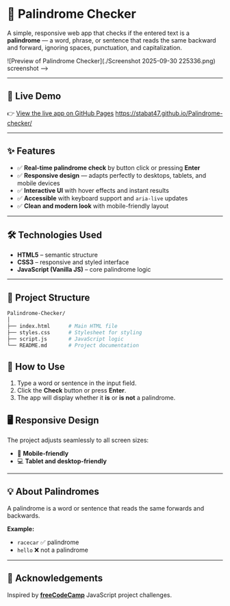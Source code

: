 # 📝 Palindrome Checker

A simple, responsive web app that checks if the entered text is a **palindrome** — a word, phrase, or sentence that reads the same backward and forward, ignoring spaces, punctuation, and capitalization.

![Preview of Palindrome Checker](./Screenshot 2025-09-30 225336.png) screenshot -->

---

## 🚀 Live Demo
👉 [View the live app on GitHub Pages](#) https://stabat47.github.io/Palindrome-checker/

---

## ✨ Features
- ✅ **Real-time palindrome check** by button click or pressing **Enter**  
- ✅ **Responsive design** — adapts perfectly to desktops, tablets, and mobile devices  
- ✅ **Interactive UI** with hover effects and instant results  
- ✅ **Accessible** with keyboard support and `aria-live` updates  
- ✅ **Clean and modern look** with mobile-friendly layout  

---

## 🛠️ Technologies Used
- **HTML5** – semantic structure  
- **CSS3** – responsive and styled interface  
- **JavaScript (Vanilla JS)** – core palindrome logic  

---

## 📂 Project Structure
```bash
Palindrome-Checker/
│
├── index.html      # Main HTML file
├── styles.css      # Stylesheet for styling
├── script.js       # JavaScript logic
└── README.md       # Project documentation

```

## 📖 How to Use
1. Type a word or sentence in the input field.
2. Click the **Check** button or press **Enter**.
3. The app will display whether it **is** or **is not** a palindrome.

## 🖥️ Responsive Design  
The project adjusts seamlessly to all screen sizes:  

- 📱 **Mobile-friendly**  
- 💻 **Tablet and desktop-friendly**  

---

## 💡 About Palindromes  
A palindrome is a word or sentence that reads the same forwards and backwards.  

**Example:**  
- `racecar` ✅ palindrome  
- `hello` ❌ not a palindrome  

---

## 🙌 Acknowledgements  
Inspired by **[freeCodeCamp](https://www.freecodecamp.org/)** JavaScript project challenges.
